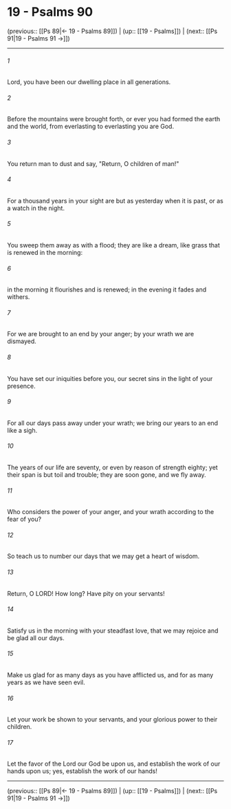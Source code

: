 # 19 - Psalms 90

(previous:: [[Ps 89|← 19 - Psalms 89]]) | (up:: [[19 - Psalms]]) | (next:: [[Ps 91|19 - Psalms 91 →]])

***


###### 1 
Lord, you have been our dwelling place in all generations. 

###### 2 
Before the mountains were brought forth, or ever you had formed the earth and the world, from everlasting to everlasting you are God. 

###### 3 
You return man to dust and say, "Return, O children of man!" 

###### 4 
For a thousand years in your sight are but as yesterday when it is past, or as a watch in the night. 

###### 5 
You sweep them away as with a flood; they are like a dream, like grass that is renewed in the morning: 

###### 6 
in the morning it flourishes and is renewed; in the evening it fades and withers. 

###### 7 
For we are brought to an end by your anger; by your wrath we are dismayed. 

###### 8 
You have set our iniquities before you, our secret sins in the light of your presence. 

###### 9 
For all our days pass away under your wrath; we bring our years to an end like a sigh. 

###### 10 
The years of our life are seventy, or even by reason of strength eighty; yet their span is but toil and trouble; they are soon gone, and we fly away. 

###### 11 
Who considers the power of your anger, and your wrath according to the fear of you? 

###### 12 
So teach us to number our days that we may get a heart of wisdom. 

###### 13 
Return, O LORD! How long? Have pity on your servants! 

###### 14 
Satisfy us in the morning with your steadfast love, that we may rejoice and be glad all our days. 

###### 15 
Make us glad for as many days as you have afflicted us, and for as many years as we have seen evil. 

###### 16 
Let your work be shown to your servants, and your glorious power to their children. 

###### 17 
Let the favor of the Lord our God be upon us, and establish the work of our hands upon us; yes, establish the work of our hands!

***

(previous:: [[Ps 89|← 19 - Psalms 89]]) | (up:: [[19 - Psalms]]) | (next:: [[Ps 91|19 - Psalms 91 →]])
